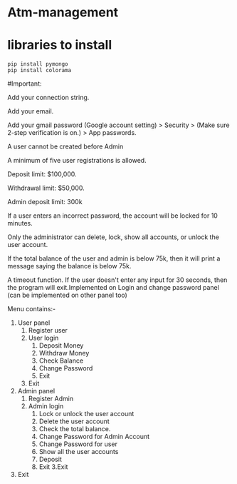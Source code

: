 # Atm-management

# libraries to install
    pip install pymongo
    pip install colorama


#Important:

Add your connection string.

Add your email.

Add your gmail password (Google account setting) > Security > (Make sure 2-step verification is on.) > App passwords.

A user cannot be created before Admin

A minimum of five user registrations is allowed.

Deposit limit: $100,000.

Withdrawal limit: $50,000.

Admin deposit limit: 300k

If a user enters an incorrect password, the account will be locked for 10 minutes.

Only the administrator can delete, lock, show all accounts, or unlock the user account.

If the total balance of the user and admin is below 75k, then it will print a message saying the balance is below 75k.

A timeout function. If the user doesn't enter any input for 30 seconds, then the program will exit.Implemented on Login and change password panel (can be implemented on other panel too)


Menu contains:-
1. User panel
    1. Register user
    2. User login
        1. Deposit Money
        2. Withdraw Money
        3. Check Balance
        4. Change Password
        5. Exit
    3. Exit
2. Admin panel
    1. Register Admin
    2. Admin login
        1. Lock or unlock the user account
        2.  Delete the user account
        3.  Check the total balance.
        4.  Change Password for Admin Account
        5.  Change Password for user
        6.  Show all the user accounts
        7.  Deposit
        8.  Exit
    3.Exit
3. Exit 
